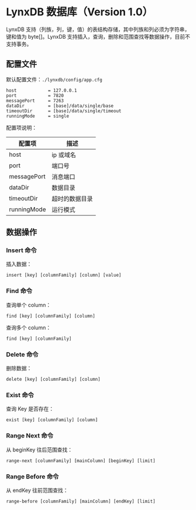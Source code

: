 # LynxDB 数据库（Version 1.0）

LynxDB 支持（列族，列，键，值）的表结构存储，其中列族和列必须为字符串，键和值为 byte[]。LynxDB 支持插入，查询，删除和范围查找等数据操作，目前不支持事务。

## 配置文件

默认配置文件：`./lynxdb/config/app.cfg`

```text
host            = 127.0.0.1
port            = 7820
messagePort     = 7263
dataDir         = [base]/data/single/base
timeoutDir      = [base]/data/single/timeout
runningMode     = single
```

配置项说明：

| 配置项         | 描述      |
|-------------|---------|
| host        | ip 或域名  |
| port        | 端口号     |
| messagePort | 消息端口    |
| dataDir     | 数据目录    |
| timeoutDir  | 超时的数据目录 |
| runningMode | 运行模式    |

## 数据操作

### Insert 命令

插入数据：

```shell
insert [key] [columnFamily] [column] [value]
```

### Find 命令

查询单个 column：

```shell
find [key] [columnFamily] [column]
```

查询多个 column：

```shell
find [key] [columnFamily]
```

### Delete 命令

删除数据：

```shell
delete [key] [columnFamily] [column]
```

### Exist 命令

查询 Key 是否存在：

```shell
exist [key] [columnFamily] [column]
```

### Range Next 命令

从 beginKey 往后范围查找：

```shell
range-next [columnFamily] [mainColumn] [beginKey] [limit]
```

### Range Before 命令

从 endKey 往前范围查找：

```shell
range-before [columnFamily] [mainColumn] [endKey] [limit]
```